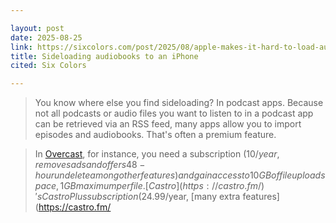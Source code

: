 ```yaml
---

layout: post
date: 2025-08-25
link: https://sixcolors.com/post/2025/08/apple-makes-it-hard-to-load-audiobooks-purchased-elsewhere/
title: Sideloading audiobooks to an iPhone
cited: Six Colors

---
```


> You know where else you find sideloading? In podcast apps. Because not all podcasts or audio files you want to listen to in a podcast app can be retrieved via an RSS feed, many apps allow you to import episodes and audiobooks. That's often a premium feature.

> In [Overcast](https://overcast.fm/podcasts), for instance, you need a subscription ($10/year, removes ads and offers 48-hour undelete among other features) and gain access to 10 GB of file upload space, 1 GB maximum per file. [Castro](https://castro.fm/)'s Castro Plus subscription ($24.99/year, [many extra features](https://castro.fm/